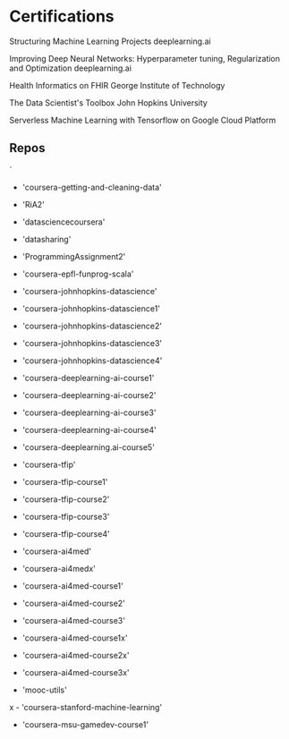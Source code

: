 # Certifications

Structuring Machine Learning Projects
    deeplearning.ai

Improving Deep Neural Networks:  Hyperparameter tuning, Regularization and Optimization
    deeplearning.ai

Health Informatics on FHIR
    George Institute of Technology

The Data Scientist's Toolbox
    John Hopkins University

Serverless Machine Learning with Tensorflow on Google Cloud Platform

## Repos
`
- 'coursera-getting-and-cleaning-data'
- 'RiA2'
- 'datasciencecoursera'
- 'datasharing'
- 'ProgrammingAssignment2'

- 'coursera-epfl-funprog-scala'

- 'coursera-johnhopkins-datascience'
- 'coursera-johnhopkins-datascience1'
- 'coursera-johnhopkins-datascience2'
- 'coursera-johnhopkins-datascience3'
- 'coursera-johnhopkins-datascience4'

- 'coursera-deeplearning-ai-course1'
- 'coursera-deeplearning-ai-course2'
- 'coursera-deeplearning-ai-course3'
- 'coursera-deeplearning-ai-course4'
- 'coursera-deeplearning.ai-course5'

- 'coursera-tfip'
- 'coursera-tfip-course1'
- 'coursera-tfip-course2'
- 'coursera-tfip-course3'
- 'coursera-tfip-course4'

- 'coursera-ai4med'
- 'coursera-ai4medx'
- 'coursera-ai4med-course1'
- 'coursera-ai4med-course2'
- 'coursera-ai4med-course3'

- 'coursera-ai4med-course1x'
- 'coursera-ai4med-course2x'
- 'coursera-ai4med-course3x'

- 'mooc-utils'

x - 'coursera-stanford-machine-learning'

- 'coursera-msu-gamedev-course1'